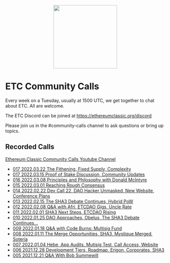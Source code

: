 <p align="center"><img src="https://github.com/ethereumclassic/community-calls/raw/main/etc_cc_logo.png" width="200" height="200"></p>

# ETC Community Calls

Every week on a Tuesday, usually at 1500 UTC, we get together to chat about ETC. All are welcome.

The ETC Discord can be joined at https://ethereumclassic.org/discord

Please join us in the #community-calls channel to ask questions or bring up topics.

## Recorded Calls

[Ethereum Classic Community Calls Youtube Channel](https://www.youtube.com/channel/UCp07VPnC1ejyAp5gMvvA4dw/videos)

- [017 2022.03.22 The Fithening, Fixed Supply, Complexity](https://www.youtube.com/watch?v=zMdr7GpZI9s)
- [017 2022.03.15 Proof of Stake Discussion, Community Updates](https://www.youtube.com/watch?v=Gbaa9TLXW9Y)
- [016 2022.03.08 Principles and Philosophy with Donald McIntyre](https://www.youtube.com/watch?v=PQG0kD_67No)
- [015 2022.03.01 Reaching Rough Consensus](https://www.youtube.com/watch?v=llM1So2jB5k)
- [014 2022.02.22 Dev Call 22, DAO Hacker Unmasked, New Website, Conference Plans](https://www.youtube.com/watch?v=UD7t7qMNoyk)
- [013 2022.02.15 The SHA3 Debate Continues, Hybrid PoW](https://www.youtube.com/watch?v=HQ9IKu3PVkA)
- [012 2022.02.08 Q&A with Afri, ETCDAO Gigs, Uncle Rate](https://www.youtube.com/watch?v=GCBv1VCN2tE)
- [011 2022.02.01 SHA3 Next Steps, ETCDAO Rising](https://www.youtube.com/watch?v=ad_grFagA5k)
- [010 2022.01.25 DAO Approaches, Obelus, The SHA3 Debate Continues...](https://www.youtube.com/watch?v=6DRZEaKkpb4)
- [009 2022.01.18 Q&A with Code Burns: Multisig Fund](https://www.youtube.com/watch?v=GlRpBhsN7Ck)
- [008 2022.01.11 The Merge Opportunities, SHA3, Mystique Merged, Soteria](https://www.youtube.com/watch?v=Kirnjy04PkY)
- [007 2022.01.04 Hebe, App Audits, Mutisig Test, Call Access, Website](https://www.youtube.com/watch?v=qnfoGh6UZyM)
- [006 2021.12.28 Development Tiers, Roadmap, Erigon, Corporates, SHA3](https://www.youtube.com/watch?v=hLeaPLoTYOE)
- [005 2021.12.21 Q&A With Bob Summewill](https://youtu.be/acz_xQ4lXTY)
